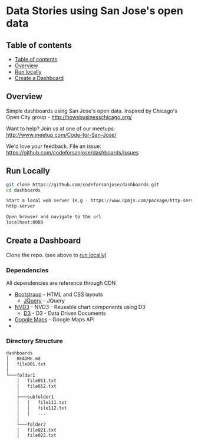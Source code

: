 # Data Stories using San Jose's open data

## Table of contents

  * [Table of contents](#table-of-contents)
  * [Overview](#overview)
  * [Run locally](#run-locally)
  * [Create a Dashboard](#create-a-dashboard)
  
## Overview
Simple dashboards using San Jose's open data.   Inspired by Chicago's Open City group - http://howsbusinesschicago.org/

Want to help?  Join us at one of our meetups: http://www.meetup.com/Code-for-San-Jose/

We'd love your feedback.  File an issue: https://github.com/codeforsanjose/dashboards/issues

## Run Locally

```bash
git clone https://github.com/codeforsanjose/dashboards.git
cd dashboards

Start a local web server (e.g - https://www.npmjs.com/package/http-server
http-server

Open browser and navigate to the url
localhost:8080
```
## Create a Dashboard

Clone the repo.  (see above to [run locally](#run-locally))

### Dependencies
All dependencies are reference through CDN
* [Bootstraup](http://getbootstrap.com) - HTML and CSS layouts
  * [JQuery](https://jquery.com/) - JQuery
* [NVD3](http://nvd3.org/index.html) - NVD3 - Reusable chart components using D3
  * [D3](https://d3js.org/) - D3 - Data Driven Documents
* [Google Maps](https://developers.google.com/maps/) - Google Maps API
* 
### Directory Structure

```bash
dashboards
│   README.md
│   file001.txt    
│
└───folder1
    │   file011.txt
    │   file012.txt
    │
    ├───subfolder1
    │   │   file111.txt
    │   │   file112.txt
    │   │   ...
    │
    └───folder2
    │   file021.txt
    │   file022.txt
```
